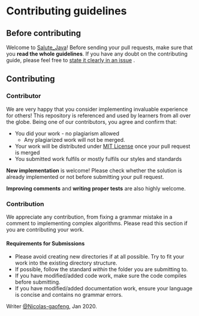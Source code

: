 # Contributing guidelines

## Before contributing

Welcome to [Salute_Java](https://github.com/Nicolas-gaofeng/Salute_Java)! Before sending your pull requests, make sure that you **read the whole guidelines**. If you have any doubt on the contributing guide, please feel free to [state it clearly in an issue](https://github.com/Nicolas-gaofeng/Salute_Java/issues/new) .

## Contributing

### Contributor

We are very happy that you consider implementing invaluable experience for others! This repository is referenced and used by learners from all over the globe. Being one of our contributors, you agree and confirm that:

- You did your work - no plagiarism allowed
  - Any plagiarized work will not be merged.
- Your work will be distributed under [MIT License](LICENSE.md) once your pull request is merged
- You submitted work fulfils or mostly fulfils our styles and standards

**New implementation** is welcome! Please check whether the solution is already implemented or not before submitting your pull request.

**Improving comments** and **writing proper tests** are also highly welcome.

### Contribution

We appreciate any contribution, from fixing a grammar mistake in a comment to implementing complex algorithms. Please read this section if you are contributing your work.

#### Requirements for Submissions
- Please avoid creating new directories if at all possible. Try to fit your work into the existing directory structure.
- If possible, follow the standard *within* the folder you are submitting to.
- If you have modified/added code work, make sure the code compiles before submitting.
- If you have modified/added documentation work, ensure your language is concise and contains no grammar errors.

Writer [@Nicolas-gaofeng](https://github.com/Nicolas-gaofeng), Jan 2020.
